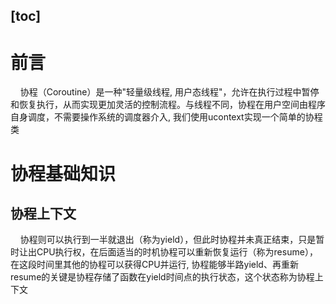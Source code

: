 [toc]
---
# 前言
&nbsp;&nbsp;&nbsp;&nbsp;协程（Coroutine）是一种"轻量级线程, 用户态线程"，允许在执行过程中暂停和恢复执行，从而实现更加灵活的控制流程。与线程不同，协程在用户空间由程序自身调度，不需要操作系统的调度器介入, 我们使用ucontext实现一个简单的协程类
# 协程基础知识
## 协程上下文
&nbsp;&nbsp;&nbsp;&nbsp;协程则可以执⾏到⼀半就退出（称为yield），但此时协程并未真正结束，只是暂时让出CPU执⾏权，在后⾯适当的时机协程可以重新恢复运⾏（称为resume），在这段时间⾥其他的协程可以获得CPU并运⾏, 协程能够半路yield、再重新resume的关键是协程存储了函数在yield时间点的执⾏状态，这个状态称为协程上下⽂
